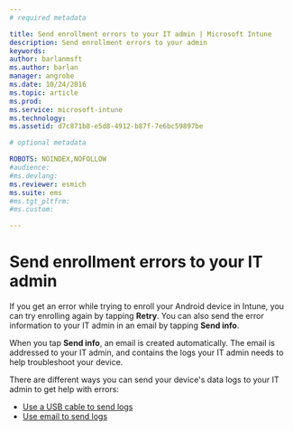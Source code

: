 ```yaml
---
# required metadata

title: Send enrollment errors to your IT admin | Microsoft Intune
description: Send enrollment errors to your admin
keywords:
author: barlanmsftms.author: barlan
manager: angrobe
ms.date: 10/24/2016
ms.topic: article
ms.prod:
ms.service: microsoft-intune
ms.technology:
ms.assetid: d7c871b8-e5d8-4912-b87f-7e6bc59897be

# optional metadata

ROBOTS: NOINDEX,NOFOLLOW
#audience:
#ms.devlang:
ms.reviewer: esmich
ms.suite: ems
#ms.tgt_pltfrm:
#ms.custom:

---
```



# Send enrollment errors to your IT admin

If you get an error while trying to enroll your Android device in Intune, you can try enrolling again by tapping **Retry**. You can also send the error information to your IT admin in an email by tapping **Send info**.

When you tap **Send info**, an email is created automatically. The email is addressed to your IT admin, and  contains the logs your IT admin needs to help troubleshoot your device.

There are different ways you can send your device's data logs to your IT admin to get help with errors:

- [Use a USB cable to send logs](send-diagnostic-data-logs-to-your-it-administrator-using-a-usb-cable-android.md)
- [Use email to send logs](send-diagnostic-data-logs-to-your-it-administrator-using-email-android.md)
